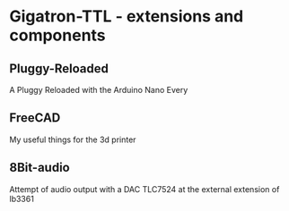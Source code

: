 # Gigatron-TTL - extensions and components

## Pluggy-Reloaded
A Pluggy Reloaded with the Arduino Nano Every

## FreeCAD
My useful things for the 3d printer

## 8Bit-audio
Attempt of audio output with a DAC TLC7524 at the external extension of lb3361



